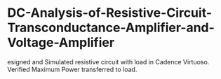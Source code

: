 # DC-Analysis-of-Resistive-Circuit-Transconductance-Amplifier-and-Voltage-Amplifier
esigned and Simulated resistive circuit with load in Cadence Virtuoso. Verified Maximum Power transferred to load.
